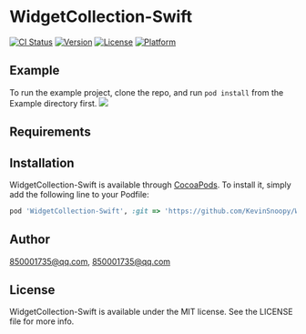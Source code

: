 # WidgetCollection-Swift

[![CI Status](https://img.shields.io/travis/850001735@qq.com/WidgetCollection-Swift.svg?style=flat)](https://travis-ci.org/850001735@qq.com/WidgetCollection-Swift)
[![Version](https://img.shields.io/cocoapods/v/WidgetCollection-Swift.svg?style=flat)](https://cocoapods.org/pods/WidgetCollection-Swift)
[![License](https://img.shields.io/cocoapods/l/WidgetCollection-Swift.svg?style=flat)](https://cocoapods.org/pods/WidgetCollection-Swift)
[![Platform](https://img.shields.io/cocoapods/p/WidgetCollection-Swift.svg?style=flat)](https://cocoapods.org/pods/WidgetCollection-Swift)

## Example

To run the example project, clone the repo, and run `pod install` from the Example directory first.
![](https://github.com/KevinSnoopy/WidgetCollection-Swift/tree/master/Example/widget.png)

## Requirements

## Installation

WidgetCollection-Swift is available through [CocoaPods](https://cocoapods.org). To install
it, simply add the following line to your Podfile:

```ruby
pod 'WidgetCollection-Swift', :git => 'https://github.com/KevinSnoopy/WidgetCollection-Swift.git'
```

## Author

850001735@qq.com, 850001735@qq.com

## License

WidgetCollection-Swift is available under the MIT license. See the LICENSE file for more info.

